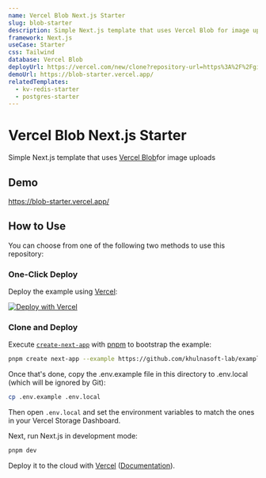 ```yaml
---
name: Vercel Blob Next.js Starter
slug: blob-starter
description: Simple Next.js template that uses Vercel Blob for image uploads
framework: Next.js
useCase: Starter
css: Tailwind
database: Vercel Blob
deployUrl: https://vercel.com/new/clone?repository-url=https%3A%2F%2Fgithub.com%2Fvercel%2Fexamples%2Ftree%2Fmain%2Fstorage%2Fblob-starter&project-name=blob-starter&repository-name=blob-starter&demo-title=Vercel%20Blob%20Next.js%20Starter&demo-description=Simple%20Next.js%20template%20that%20uses%20Vercel%20Blob%20for%20image%20uploads&demo-url=https%3A%2F%2Fblob-starter.vercel.app%2F&demo-image=https%3A%2F%2Fblob-starter.vercel.app%2Fopengraph-image.png&stores=%5B%7B"type"%3A"blob"%7D%5D
demoUrl: https://blob-starter.vercel.app/
relatedTemplates:
  - kv-redis-starter
  - postgres-starter
---
```


# Vercel Blob Next.js Starter

Simple Next.js template that uses [Vercel Blob](https://vercel.com/blob)for image uploads

## Demo

https://blob-starter.vercel.app/

## How to Use

You can choose from one of the following two methods to use this repository:

### One-Click Deploy

Deploy the example using [Vercel](https://vercel.com?utm_source=github&utm_medium=readme&utm_campaign=vercel-examples):

[![Deploy with Vercel](https://vercel.com/button)](https://vercel.com/new/clone?repository-url=https%3A%2F%2Fgithub.com%2Fvercel%2Fexamples%2Ftree%2Fmain%2Fstorage%2Fblob-starter&project-name=blob-starter&repository-name=blob-starter&demo-title=Vercel%20Blob%20Next.js%20Starter&demo-description=Simple%20Next.js%20template%20that%20uses%20Vercel%20Blob%20for%20image%20uploads&demo-url=https%3A%2F%2Fblob-starter.vercel.app%2F&demo-image=https%3A%2F%2Fblob-starter.vercel.app%2Fopengraph-image.png&stores=%5B%7B"type"%3A"blob"%7D%5D)

### Clone and Deploy

Execute [`create-next-app`](https://github.com/khulnasoft-lab/next.js/tree/canary/packages/create-next-app) with [pnpm](https://pnpm.io/installation) to bootstrap the example:

```bash
pnpm create next-app --example https://github.com/khulnasoft-lab/examples/tree/main/storage/blob-starter
```

Once that's done, copy the .env.example file in this directory to .env.local (which will be ignored by Git):

```bash
cp .env.example .env.local
```

Then open `.env.local` and set the environment variables to match the ones in your Vercel Storage Dashboard.

Next, run Next.js in development mode:

```bash
pnpm dev
```

Deploy it to the cloud with [Vercel](https://vercel.com/new?utm_source=github&utm_medium=readme&utm_campaign=vercel-examples) ([Documentation](https://nextjs.org/docs/deployment)).
